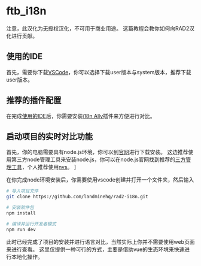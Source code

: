 # ftb_i18n

注意，此汉化为无授权汉化，不可用于商业用途。
这篇教程会教你如何向RAD2汉化进行贡献。

## 使用的IDE

首先，需要你下载[VSCode](https://code.visualstudio.com/)，你可以选择下载user版本与system版本，推荐下载user版本。


## 推荐的插件配置

在完成[使用的IDE](#使用的ide)后，你需要安装[i18n Ally](https://marketplace.visualstudio.com/items?itemName=Lokalise.i18n-ally)插件来方便进行对比。

## 启动项目的实时对比功能

首先，你的电脑需要具有node.js环境，你可以到[官网](https://nodejs.org/en)进行下载安装。
这边推荐使用第三方node管理工具来安装node.js，你可以在node.js官网找到推荐的[三方管理工具](https://nodejs.org/en/download/package-manager)，个人推荐使用[nvs](https://nodejs.org/en/download/package-manager#nvs)。
]

在你完成node环境安装后，你需要使用vscode创建并打开一个文件夹，然后输入
```sh
# 导入项目文件
git clone https://github.com/landminehq/rad2-i18n.git
```

```sh
# 安装软件包
npm install
```

```sh
# 编译并运行开发者模式
npm run dev
```

此时已经完成了项目的安装并进行语言对比，当然实际上你并不需要使用web页面来进行查看。
这里仅提供一种可行的方式，主要是借助vue的生态环境来快速进行本地化操作。